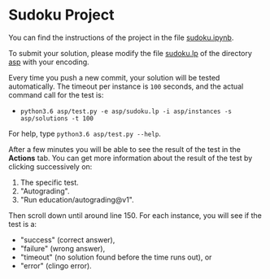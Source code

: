 # Sudoku Project

You can find the instructions of the project in the file [sudoku.ipynb](sudoku.ipynb).

To submit your solution, please modify the file [sudoku.lp](asp/sudoku.lp) of the directory [asp](asp) with your encoding.

Every time you push a new commit, your solution will be tested automatically.
The timeout per instance is `100` seconds, and
the actual command call for the test is:
* ``python3.6 asp/test.py -e asp/sudoku.lp -i asp/instances -s asp/solutions -t 100``

For help, type `python3.6 asp/test.py --help`.

After a few minutes you will be able to see the result of the test in the **Actions** tab.
You can get more information about the result of the test by clicking successively on:
1. The specific test.
2. "Autograding".
3. "Run education/autograding@v1".

Then scroll down until around line 150.
For each instance, you will see if the test is a:
* "success" (correct answer),
* "failure" (wrong answer),
* "timeout" (no solution found before the time runs out), or
* "error" (clingo error).
